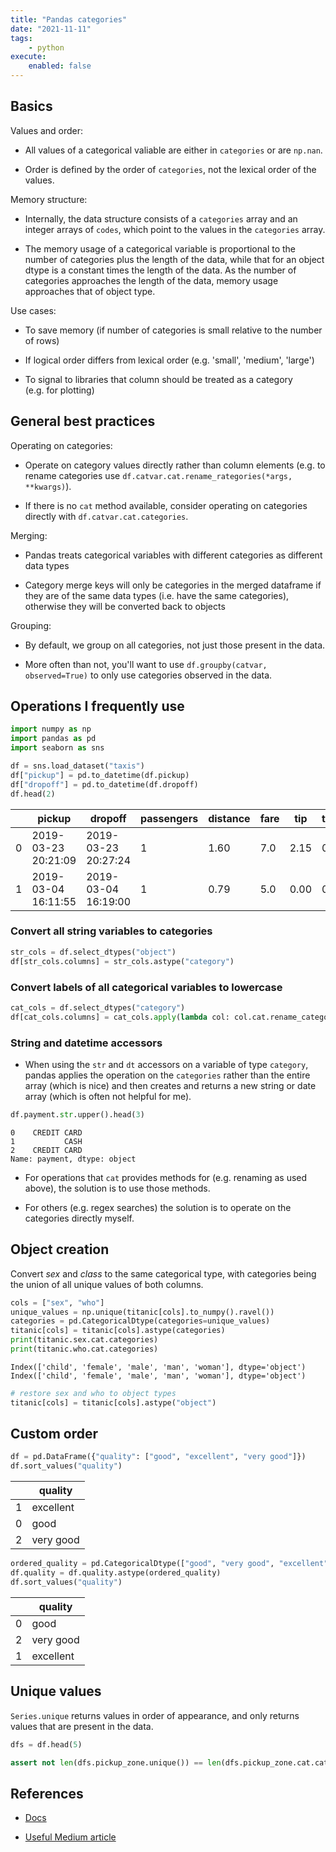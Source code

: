 ```yaml
---
title: "Pandas categories"
date: "2021-11-11"
tags:
    - python
execute:
    enabled: false
---
```


<script src="https://cdnjs.cloudflare.com/ajax/libs/require.js/2.3.6/require.min.js" integrity="sha512-c3Nl8+7g4LMSTdrm621y7kf9v3SDPnhxLNhcjFJbKECVnmZHTdo+IRO05sNLTH/D3vA6u1X32ehoLC7WFVdheg==" crossorigin="anonymous"></script>
<script src="https://cdnjs.cloudflare.com/ajax/libs/jquery/3.5.1/jquery.min.js" integrity="sha512-bLT0Qm9VnAYZDflyKcBaQ2gg0hSYNQrJ8RilYldYQ1FxQYoCLtUjuuRuZo+fjqhx/qtq/1itJ0C2ejDxltZVFg==" crossorigin="anonymous"></script>
<script type="application/javascript">define('jquery', [],function() {return window.jQuery;})</script>


## Basics

Values and order:

-   All values of a categorical valiable are either in `categories` or are `np.nan`.

-   Order is defined by the order of `categories`, not the lexical order of the values.

Memory structure:

-   Internally, the data structure consists of a `categories` array and an integer arrays of `codes`, which point to the values in the `categories` array.

-   The memory usage of a categorical variable is proportional to the number of categories plus the length of the data, while that for an object dtype is a constant times the length of the data. As the number of categories approaches the length of the data, memory usage approaches that of object type.

Use cases:

-   To save memory (if number of categories is small relative to the number of rows)

-   If logical order differs from lexical order (e.g. 'small', 'medium', 'large')

-   To signal to libraries that column should be treated as a category (e.g. for plotting)

## General best practices

Operating on categories:

-   Operate on category values directly rather than column elements (e.g. to rename categories use `df.catvar.cat.rename_rategories(*args, **kwargs)`).

-   If there is no `cat` method available, consider operating on categories directly with `df.catvar.cat.categories`.

Merging:

-   Pandas treats categorical variables with different categories as different data types

-   Category merge keys will only be categories in the merged dataframe if they are of the same data types (i.e. have the same categories), otherwise they will be converted back to objects

Grouping:

-   By default, we group on all categories, not just those present in the data.

-   More often than not, you'll want to use `df.groupby(catvar, observed=True)` to only use categories observed in the data.

## Operations I frequently use

``` python
import numpy as np
import pandas as pd
import seaborn as sns
```

``` python
df = sns.load_dataset("taxis")
df["pickup"] = pd.to_datetime(df.pickup)
df["dropoff"] = pd.to_datetime(df.dropoff)
df.head(2)
```

<div>
<style scoped>
    .dataframe tbody tr th:only-of-type {
        vertical-align: middle;
    }

    .dataframe tbody tr th {
        vertical-align: top;
    }

    .dataframe thead th {
        text-align: right;
    }
</style>

|     | pickup              | dropoff             | passengers | distance | fare | tip  | tolls | total | color  | payment     | pickup_zone           | dropoff_zone          | pickup_borough | dropoff_borough |
|-----|---------------------|---------------------|------------|----------|------|------|-------|-------|--------|-------------|-----------------------|-----------------------|----------------|-----------------|
| 0   | 2019-03-23 20:21:09 | 2019-03-23 20:27:24 | 1          | 1.60     | 7.0  | 2.15 | 0.0   | 12.95 | yellow | credit card | Lenox Hill West       | UN/Turtle Bay South   | Manhattan      | Manhattan       |
| 1   | 2019-03-04 16:11:55 | 2019-03-04 16:19:00 | 1          | 0.79     | 5.0  | 0.00 | 0.0   | 9.30  | yellow | cash        | Upper West Side South | Upper West Side South | Manhattan      | Manhattan       |

</div>

### Convert all string variables to categories

``` python
str_cols = df.select_dtypes("object")
df[str_cols.columns] = str_cols.astype("category")
```

### Convert labels of all categorical variables to lowercase

``` python
cat_cols = df.select_dtypes("category")
df[cat_cols.columns] = cat_cols.apply(lambda col: col.cat.rename_categories(str.lower))
```

### String and datetime accessors

-   When using the `str` and `dt` accessors on a variable of type `category`, pandas applies the operation on the `categories` rather than the entire array (which is nice) and then creates and returns a new string or date array (which is often not helpful for me).

``` python
df.payment.str.upper().head(3)
```

    0    CREDIT CARD
    1           CASH
    2    CREDIT CARD
    Name: payment, dtype: object

-   For operations that `cat` provides methods for (e.g. renaming as used above), the solution is to use those methods.

-   For others (e.g. regex searches) the solution is to operate on the categories directly myself.

## Object creation

Convert *sex* and *class* to the same categorical type, with categories being the union of all unique values of both columns.

``` python
cols = ["sex", "who"]
unique_values = np.unique(titanic[cols].to_numpy().ravel())
categories = pd.CategoricalDtype(categories=unique_values)
titanic[cols] = titanic[cols].astype(categories)
print(titanic.sex.cat.categories)
print(titanic.who.cat.categories)
```

    Index(['child', 'female', 'male', 'man', 'woman'], dtype='object')
    Index(['child', 'female', 'male', 'man', 'woman'], dtype='object')

``` python
# restore sex and who to object types
titanic[cols] = titanic[cols].astype("object")
```

## Custom order

``` python
df = pd.DataFrame({"quality": ["good", "excellent", "very good"]})
df.sort_values("quality")
```

<div>
<style scoped>
    .dataframe tbody tr th:only-of-type {
        vertical-align: middle;
    }

    .dataframe tbody tr th {
        vertical-align: top;
    }

    .dataframe thead th {
        text-align: right;
    }
</style>

|     | quality   |
|-----|-----------|
| 1   | excellent |
| 0   | good      |
| 2   | very good |

</div>

``` python
ordered_quality = pd.CategoricalDtype(["good", "very good", "excellent"], ordered=True)
df.quality = df.quality.astype(ordered_quality)
df.sort_values("quality")
```

<div>
<style scoped>
    .dataframe tbody tr th:only-of-type {
        vertical-align: middle;
    }

    .dataframe tbody tr th {
        vertical-align: top;
    }

    .dataframe thead th {
        text-align: right;
    }
</style>

|     | quality   |
|-----|-----------|
| 0   | good      |
| 2   | very good |
| 1   | excellent |

</div>

## Unique values

`Series.unique` returns values in order of appearance, and only returns values that are present in the data.

``` python
dfs = df.head(5)
```

``` python
assert not len(dfs.pickup_zone.unique()) == len(dfs.pickup_zone.cat.categories)
```

## References

-   [Docs](https://pandas.pydata.org/pandas-docs/stable/user_guide/categorical.html#object-creation)

-   [Useful Medium article](https://towardsdatascience.com/staying-sane-while-adopting-pandas-categorical-datatypes-78dbd19dcd8a)
